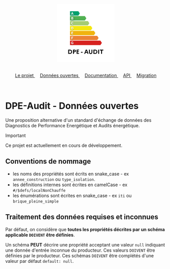 <div align="center">
    <img width="auto" height="180" src="https://raw.githubusercontent.com/dpe-audit/.github/refs/heads/main/assets/logo.svg" alt="DPE-Audit">
</div>
<br/>
<p align="center">
	<a href="https://github.com/dpe-audit">
		Le projet
	</a>&nbsp;&nbsp;&nbsp;
	<a href="https://github.com/dpe-audit/opendata">
		Données ouvertes
	</a>&nbsp;&nbsp;&nbsp;
	<a href="https://github.com/dpe-audit/documentation">
		Documentation
	</a>&nbsp;&nbsp;&nbsp;
	<a href="https://github.com/dpe-audit/api">
		API
	</a>&nbsp;&nbsp;&nbsp;
	<a href="https://github.com/dpe-audit/migration">
		Migration
	</a>
</p>
<br/>

# DPE-Audit - Données ouvertes

Une proposition alternative d'un standard d'échange de données des Diagnostics de Performance Energétique et Audits énergétique.

> [!IMPORTANT]
> Ce projet est actuellement en cours de développement.

## Conventions de nommage

- les noms des propriétés sont écrits en snake_case - ex `annee_construction` ou `type_isolation`.
- les définitions internes sont écrites en camelCase - ex `#/$defs/localNonChauffe`
- les énumérations sont écrites en snake_case - ex `iti` ou `brique_pleine_simple`

## Traitement des données requises et inconnues

Par défaut, on considère que **toutes les propriétés décrites par un schéma applicable `DOIVENT` être définies**.

Un schéma **PEUT** décrire une propriété acceptant une valeur `null` indiquant une donnée d'entrée inconnue du producteur. Ces valeurs `DOIVENT` être définies par le producteur. Ces schémas `DOIVENT` être complétés d'une valeur par défaut `default: null`.
